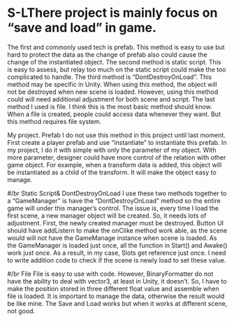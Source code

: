# S-LThere project is mainly focus on “save and load” in game. 
The first and commonly used tech is prefab. This method is easy to use but hard to protect the data as the change of prefab also could cause the change of the instantiated object.
The second method is static script. This is easy to assess, but relay too much on the static script could make the too complicated to handle.
The third method is “DontDestroyOnLoad”. This method may be specific in Unity. When using this method, the object will not be destroyed when new scene is loaded. However, using this method could will need additional adjustment for both scene and script.
The last method I used is file. I think this is the most basic method should know. When a file is created, people could access data whenever they want. But this method requires file system.

My project.
Prefab
I do not use this method in this project until last moment. First create a player prefab and use “instantiate” to instantiate this prefab. In my project, I do it with simple with only the parameter of my object. With more parameter, designer could have more control of the relation with other game object. For example, when a transform data is added, this object will be instantiated as a child of the transform. It will make the object easy to manage.


#/br
Static Script& DontDestroyOnLoad
I use these two methods together to a “GameManager” is have the “DontDestroyOnLoad” method so the entire game will under this manager’s control. The issue is, every time I load the first scene, a new manager object will be created. So, it needs lots of adjustment. First, the newly created manager must be destroyed. Button UI should have addListern to make the onClike method work able, as the scene would will not have the GameManage instance when scene is loaded. 
As the GameManager is loaded just once, all the function in Start() and Awake() work just once. As a result, in my case, Slots get reference just once. I need to write addition code to check if the scene is newly load to set these value.


#/br
File
File is easy to use with code. However, BinaryFormatter do not have the ability to deal with vector3, at least in Unity, it doesn’t. So, I have to make the position stored in three different float value and assemble when file is loaded. It is important to manage the data, otherwise the result would be like mine. The Save and Load works but when it works at different scene, not good.
